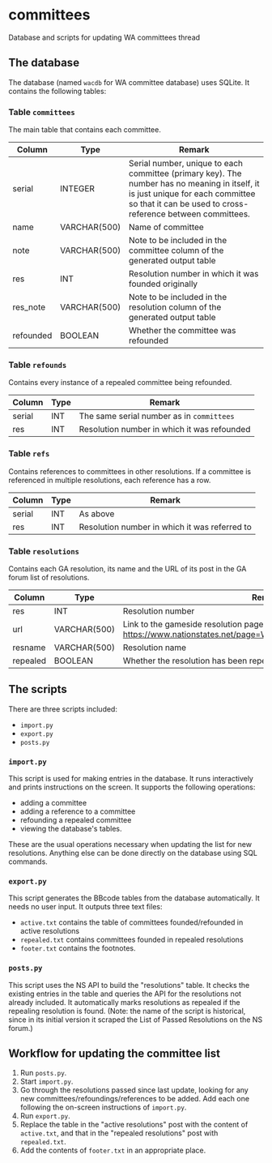 # committees
Database and scripts for updating WA committees thread

## The database
The database (named `wacdb` for WA committee database) uses SQLite. It contains the following tables:
### Table `committees`
The main table that contains each committee.

|Column|Type|Remark|
|---|---|---|
|serial|INTEGER|Serial number, unique to each committee (primary key). The number has no meaning in itself, it is just unique for each committee so that it can be used to cross-reference between committees.|
|name|VARCHAR(500)|Name of committee|
|note|VARCHAR(500)|Note to be included in the committee column of the generated output table|
|res|INT|Resolution number in which it was founded originally|
|res_note|VARCHAR(500)|Note to be included in the resolution column of the generated output table|
|refounded|BOOLEAN|Whether the committee was refounded|

### Table `refounds`
Contains every instance of a repealed committee being refounded.

|Column|Type|Remark|
|---|---|---|
|serial|INT|The same serial number as in `committees`|
|res|INT|Resolution number in which it was refounded|

### Table `refs`
Contains references to committees in other resolutions. If a committee is referenced in multiple resolutions, each reference has a row.

|Column|Type|Remark|
|---|---|---|
|serial|INT|As above|
|res|INT|Resolution number in which it was referred to|

### Table `resolutions`
Contains each GA resolution, its name and the URL of its post in the GA forum list of resolutions.

|Column|Type|Remark|
|---|---|---|
|res|INT|Resolution number|
|url|VARCHAR(500)|Link to the gameside resolution page (e.g., https://www.nationstates.net/page=WA_past_resolution/id=532/council=1)|
|resname|VARCHAR(500)|Resolution name|
|repealed|BOOLEAN|Whether the resolution has been repealed|


## The scripts
There are three scripts included:
* `import.py`
* `export.py`
* `posts.py`

### `import.py`
This script is used for making entries in the database. It runs interactively and prints instructions on the screen. It supports the following operations:
* adding a committee
* adding a reference to a committee
* refounding a repealed committee
* viewing the database's tables.

These are the usual operations necessary when updating the list for new resolutions. Anything else can be done directly on the database using SQL commands. 

### `export.py`
This script generates the BBcode tables from the database automatically. It needs no user input. It outputs three text files:
* `active.txt` contains the table of committees founded/refounded in active resolutions
* `repealed.txt` contains committees founded in repealed resolutions
* `footer.txt` contains the footnotes.

### `posts.py`
This script uses the NS API to build the "resolutions" table. It checks the existing entries in the table and queries the API for the resolutions not already included. It automatically marks resolutions as repealed if the repealing resolution is found. (Note: the name of the script is historical, since in its initial version it scraped the List of Passed Resolutions on the NS forum.)


## Workflow for updating the committee list
1. Run `posts.py`.
2. Start `import.py`.
3. Go through the resolutions passed since last update, looking for any new committees/refoundings/references to be added. Add each one following the on-screen instructions of `import.py`.
4. Run `export.py`.
5. Replace the table in the "active resolutions" post with the content of `active.txt`, and that in the "repealed resolutions" post with `repealed.txt`.
6. Add the contents of `footer.txt` in an appropriate place.
